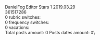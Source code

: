 DanielFog	Editor Stars 1 2019.03.29\
361517286\
0 rubric switches:\
0 frequency switches:\
0 vacations:\
Total posts amount: 0	Posts dates amount: 0\
